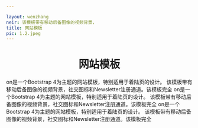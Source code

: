 ```yaml
---

layout: wenzhang
neir: 该模板带有移动后备图像的视频背景，
title: 网站模板
pic: 1.2.jpeg
---
```

<center><h1>网站模板</h1></center>
on是一个Bootstrap 4为主题的网站模板，特别适用于着陆页的设计。
该模板带有移动后备图像的视频背景，社交图标和Newsletter注册通道。该模板完全
on是一个Bootstrap 4为主题的网站模板，特别适用于着陆页的设计。
该模板带有移动后备图像的视频背景，社交图标和Newsletter注册通道。该模板完全
on是一个Bootstrap 4为主题的网站模板，特别适用于着陆页的设计。
该模板带有移动后备图像的视频背景，社交图标和Newsletter注册通道。该模板完全